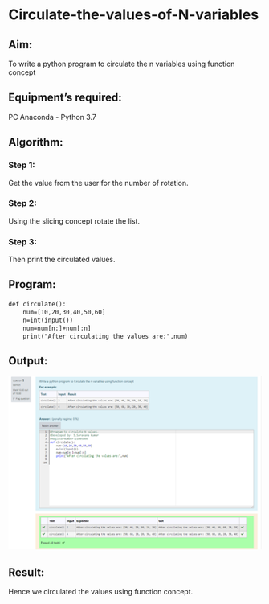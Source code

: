 # Circulate-the-values-of-N-variables
## Aim:
To write a python program to circulate the n variables using function concept
## Equipment’s required:
PC
Anaconda - Python 3.7
## Algorithm:  
### Step 1: 
Get the value from the user for the number of rotation.
### Step 2: 
Using the slicing concept rotate the list.
### Step 3:
Then print the circulated values.
## Program:
```
def circulate():
    num=[10,20,30,40,50,60]
    n=int(input())
    num=num[n:]+num[:n]
    print("After circulating the values are:",num)
```
## Output:
![logo](./output.png)
## Result:
Hence we circulated the values using function concept.